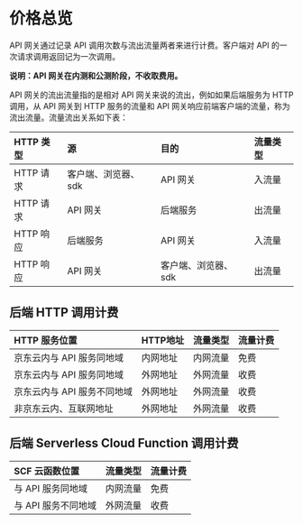# 价格总览
API 网关通过记录 API 调用次数与流出流量两者来进行计费。客户端对 API 的一次请求调用返回记为一次调用。

**说明：API 网关在内测和公测阶段，不收取费用。**


API 网关的流出流量指的是相对 API 网关来说的流出，例如如果后端服务为 HTTP 调用，从 API 网关到 HTTP 服务的流量和 API 网关响应前端客户端的流量，称为流出流量。流量流出关系如下表：

| HTTP 类型 | 源  | 目的  | 流量类型 |
| :- | :- | :- | :- |
|  HTTP 请求  |  客户端、浏览器、sdk  |  API 网关    |	  入流量   |	
|  HTTP 请求  |  API 网关 |   后端服务   |	 出流量    |	
|  HTTP 响应  |  后端服务 | API 网关     |	  入流量   |	
|  HTTP 响应  |  API 网关 |   客户端、浏览器、sdk   |	 出流量    |	

## 后端 HTTP 调用计费
| HTTP 服务位置 | HTTP地址  | 流量类型  | 流量计费 |
| :- | :- | :- | :- |
|  京东云内与 API 服务同地域  | 内网地址  |  内网流量    |	  免费  |	
|  京东云内与 API 服务同地域  |  外网地址 |  外网流量   |	 收费    |	
|  京东云内与 API 服务不同地域  |  外网地址 | 外网流量     |	  收费   |	
|  非京东云内、互联网地址  |  外网地址 |   外网流量   |	 收费   |	


## 后端 Serverless Cloud Function 调用计费
| SCF 云函数位置 | 流量类型    | 流量计费 |
| :- | :- | :- | 
|  与 API 服务同地域  | 内网流量  |  免费    |	
|  与 API 服务不同地域  |  外网流量 |  收费   |


		
		
		
